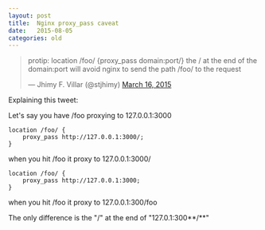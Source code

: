 ```yaml
---
layout: post
title:  Nginx proxy_pass caveat
date:   2015-08-05
categories: old
---
```


<blockquote class="twitter-tweet" lang="en"><p lang="en" dir="ltr">protip: location /foo/ {proxy_pass domain:port/} the / at the end of the domain:port will avoid nginx to send the path /foo/ to the request</p>&mdash; Jhimy F. Villar (@stjhimy) <a href="https://twitter.com/stjhimy/status/577528088243908608">March 16, 2015</a></blockquote>

Explaining this tweet:

Let's say you have /foo proxying to 127.0.0.1:3000

    location /foo/ {
        proxy_pass http://127.0.0.1:3000/;
    }

when you hit /foo it proxy to 127.0.0.1:3000/

    location /foo/ {
        proxy_pass http://127.0.0.1:3000;
    }

when you hit /foo it proxy to 127.0.0.1:300/foo

The only difference is the "/" at the end of "127.0.1:300**/**"
